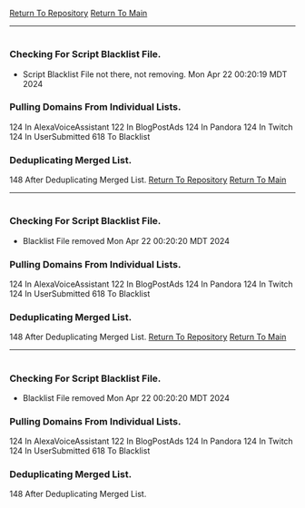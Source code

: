 [Return To Repository](https://github.com/DigitalWarrior/piholeparser/)
[Return To Main](https://github.com/DigitalWarrior/piholeparser/blob/master/RecentRunLogs/Mainlog.md)
____________________________________
# 
### Checking For Script Blacklist File.
* Script Blacklist File not there, not removing. Mon Apr 22 00:20:19 MDT 2024
### Pulling Domains From Individual Lists.
124 In AlexaVoiceAssistant
122 In BlogPostAds
124 In Pandora
124 In Twitch
124 In UserSubmitted
618 To Blacklist
### Deduplicating Merged List.
148 After Deduplicating Merged List.
[Return To Repository](https://github.com/DigitalWarrior/piholeparser/)
[Return To Main](https://github.com/DigitalWarrior/piholeparser/blob/master/RecentRunLogs/Mainlog.md)
____________________________________
# 
### Checking For Script Blacklist File.
* Blacklist File removed Mon Apr 22 00:20:20 MDT 2024
### Pulling Domains From Individual Lists.
124 In AlexaVoiceAssistant
122 In BlogPostAds
124 In Pandora
124 In Twitch
124 In UserSubmitted
618 To Blacklist
### Deduplicating Merged List.
148 After Deduplicating Merged List.
[Return To Repository](https://github.com/DigitalWarrior/piholeparser/)
[Return To Main](https://github.com/DigitalWarrior/piholeparser/blob/master/RecentRunLogs/Mainlog.md)
____________________________________
# 
### Checking For Script Blacklist File.
* Blacklist File removed Mon Apr 22 00:20:20 MDT 2024
### Pulling Domains From Individual Lists.
124 In AlexaVoiceAssistant
122 In BlogPostAds
124 In Pandora
124 In Twitch
124 In UserSubmitted
618 To Blacklist
### Deduplicating Merged List.
148 After Deduplicating Merged List.

